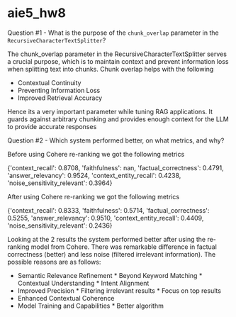 # aie5_hw8

Question #1 - What is the purpose of the `chunk_overlap` parameter in the `RecursiveCharacterTextSplitter`?

The chunk_overlap parameter in the RecursiveCharacterTextSplitter serves a crucial purpose, which is to maintain context and prevent information loss when splitting text into chunks. Chunk overlap helps with the following
* Contextual Continuity
* Preventing Information Loss
* Improved Retrieval Accuracy

Hence its a very important parameter while tuning RAG applications. It guards against arbitrary chunking and provides enough context for the LLM to provide accurate responses

Question #2 - Which system performed better, on what metrics, and why?

Before using Cohere re-ranking we got the following metrics

{'context_recall': 0.8708, 'faithfulness': nan, 'factual_correctness': 0.4791, 'answer_relevancy': 0.9524, 'context_entity_recall': 0.4238, 'noise_sensitivity_relevant': 0.3964}

After using Cohere re-ranking we got the following metrics

{'context_recall': 0.8333, 'faithfulness': 0.5714, 'factual_correctness': 0.5255, 'answer_relevancy': 0.9510, 'context_entity_recall': 0.4409, 'noise_sensitivity_relevant': 0.2436}

Looking at the 2 results the system performed better after using the re-ranking model from Cohere. There was remarkable difference in factual correctness (better) and less noise (filtered irrelevant information). The possible reasons are as follows:

* Semantic Relevance Refinement
      * Beyond Keyword Matching
      * Contextual Understanding
      * Intent Alignment
* Improved Precision
      * Filtering irrelevant results
      * Focus on top results
* Enhanced Contextual Coherence
* Model Training and Capabilities
      * Better algorithm
